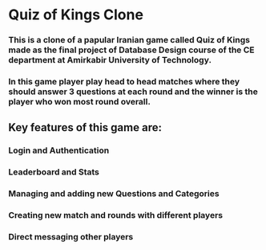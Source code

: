 # Quiz of Kings Clone

### This is a clone of a papular Iranian game called Quiz of Kings made as the final project of Database Design course of the CE department at Amirkabir University of Technology.
### In this game player play head to head matches where they should answer 3 questions at each round and the winner is the player who won most round overall.

## Key features of this game are:
### Login and Authentication
### Leaderboard and Stats
### Managing and adding new Questions and Categories
### Creating new match and rounds with different players
### Direct messaging other players
